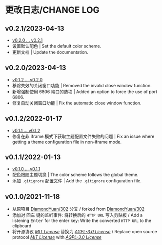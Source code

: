 # 更改日志/CHANGE LOG

## v0.2.1/2023-04-13

- [v0.2.0 ... v0.2.1](https://github.com/Zuoqiu-Yingyi/widget-url-scheme/compare/v0.2.0...v0.2.1)
- 设置默认配色 | Set the default color scheme.
- 更新文档 | Update the documentation.

## v0.2.0/2023-04-13

- [v0.1.2 ... v0.2.0](https://github.com/Zuoqiu-Yingyi/widget-url-scheme/compare/v0.1.2...v0.2.0)
- 移除失效的关闭窗口功能 | Removed the invalid close window function.
- 新增强制使用 6806 端口的选项 | Added an option to force the use of port 6806.
- 修复自动关闭窗口功能 | Fix the automatic close window function.

## v0.1.2/2022-01-17

- [v0.1.1 ... v0.1.2](https://github.com/Zuoqiu-Yingyi/widget-url-scheme/compare/v0.1.1...v0.1.2)
- 修复在非 iframe 模式下获取主题配置文件失败的问题 | Fix an issue where getting a theme configuration file in non-iframe mode.

## v0.1.1/2022-01-13

- [v0.1.0 ... v0.1.1](https://github.com/Zuoqiu-Yingyi/widget-url-scheme/compare/v0.1.0...v0.1.1)
- 配色跟随主题切换 | The color scheme follows the global theme.
- 添加 `.gitignore` 配置文件 | Add the `.gitignore` configuration file.

## v0.1.0/2021-11-18

- 从原项目 [DiamondYuan/302](https://github.com/DiamondYuan/302) 分叉 / forked from [DiamondYuan/302](https://github.com/DiamondYuan/302)
- 添加对 <kbd>回车</kbd> 键的监听事件: 将转换后的 `HTTP URL` 写入剪贴板 / Add a listening <kbd>Enter</kbd> for the enter key: Write the converted `HTTP URL` to the clipboard
- 将开源协议 *[MIT License](https://github.com/DiamondYuan/302/blob/main/LICENSE)* 替换为 *[AGPL-3.0 License](https://github.com/Zuoqiu-Yingyi/widget-url-scheme/blob/main/LICENSE)* / Replace open source protocol *[MIT License](https://github.com/DiamondYuan/302/blob/main/LICENSE)* with *[AGPL-3.0 License](https://github.com/Zuoqiu-Yingyi/widget-url-scheme/blob/main/LICENSE)*

